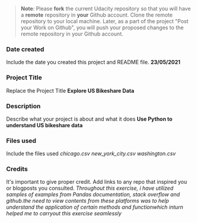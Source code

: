 >**Note**: Please **fork** the current Udacity repository so that you will have a **remote** repository in **your** Github account. Clone the remote repository to your local machine. Later, as a part of the project "Post your Work on Github", you will push your proposed changes to the remote repository in your Github account.

### Date created
Include the date you created this project and README file.
**23/05/2021**

### Project Title
Replace the Project Title
**Explore US Bikeshare Data**

### Description
Describe what your project is about and what it does
**Use Python to understand US bikeshare data**

### Files used
Include the files used
*chicago.csv*
*new_york_city.csv*
*washington.csv*

### Credits
It's important to give proper credit. Add links to any repo that inspired you or blogposts you consulted.
*Throughout this exercise, i have utilized samples of examples from Pandas documentation, stack overflow and github.the need to view contents from these platforms was to help understand the application of certain methods and functionwhich inturn helped me to carryout this exercise seamlessly*
